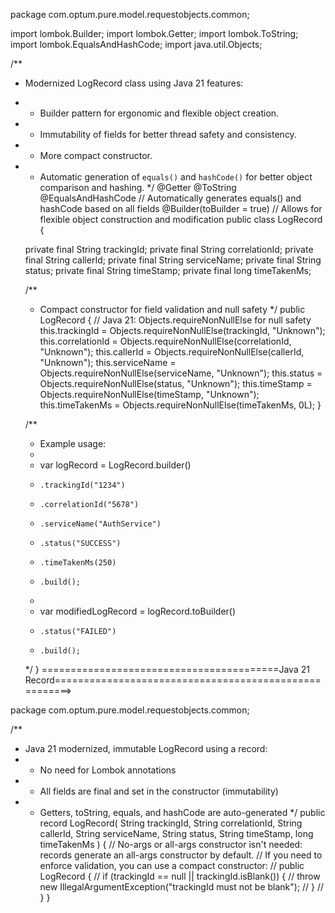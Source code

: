 package com.optum.pure.model.requestobjects.common;

import lombok.Builder;
import lombok.Getter;
import lombok.ToString;
import lombok.EqualsAndHashCode;
import java.util.Objects;

/**
 * Modernized LogRecord class using Java 21 features:
 * - Builder pattern for ergonomic and flexible object creation.
 * - Immutability of fields for better thread safety and consistency.
 * - More compact constructor.
 * - Automatic generation of `equals()` and `hashCode()` for better object comparison and hashing.
 */
@Getter
@ToString
@EqualsAndHashCode // Automatically generates equals() and hashCode based on all fields
@Builder(toBuilder = true) // Allows for flexible object construction and modification
public class LogRecord {

    private final String trackingId;
    private final String correlationId;
    private final String callerId;
    private final String serviceName;
    private final String status;
    private final String timeStamp;
    private final long timeTakenMs;

    /**
     * Compact constructor for field validation and null safety
     */
    public LogRecord {
        // Java 21: Objects.requireNonNullElse for null safety
        this.trackingId = Objects.requireNonNullElse(trackingId, "Unknown");
        this.correlationId = Objects.requireNonNullElse(correlationId, "Unknown");
        this.callerId = Objects.requireNonNullElse(callerId, "Unknown");
        this.serviceName = Objects.requireNonNullElse(serviceName, "Unknown");
        this.status = Objects.requireNonNullElse(status, "Unknown");
        this.timeStamp = Objects.requireNonNullElse(timeStamp, "Unknown");
        this.timeTakenMs = Objects.requireNonNullElse(timeTakenMs, 0L);
    }

    /**
     * Example usage:
     * 
     * var logRecord = LogRecord.builder()
     *     .trackingId("1234")
     *     .correlationId("5678")
     *     .serviceName("AuthService")
     *     .status("SUCCESS")
     *     .timeTakenMs(250)
     *     .build();
     * 
     * var modifiedLogRecord = logRecord.toBuilder()
     *     .status("FAILED")
     *     .build();
     */
}
=========================================Java 21 Record======================================================>

package com.optum.pure.model.requestobjects.common;

/**
 * Java 21 modernized, immutable LogRecord using a record:
 * - No need for Lombok annotations
 * - All fields are final and set in the constructor (immutability)
 * - Getters, toString, equals, and hashCode are auto-generated
 */
public record LogRecord(
        String trackingId,
        String correlationId,
        String callerId,
        String serviceName,
        String status,
        String timeStamp,
        long timeTakenMs
) {
    // No-args or all-args constructor isn't needed: records generate an all-args constructor by default.
    // If you need to enforce validation, you can use a compact constructor:
    // public LogRecord {
    //     if (trackingId == null || trackingId.isBlank()) {
    //         throw new IllegalArgumentException("trackingId must not be blank");
    //     }
    // }
}
